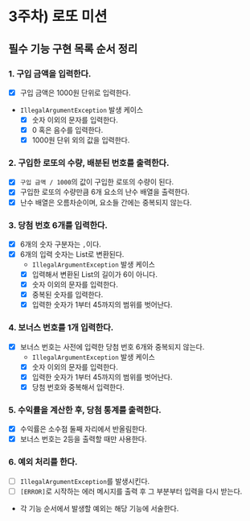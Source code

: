 # 3주차) 로또 미션

## 필수 기능 구현 목록 순서 정리

### 1. 구입 금액을 입력한다.
- [x] 구입 금액은 1000원 단위로 입력한다.
- ``IllegalArgumentException`` 발생 케이스
  - [x] 숫자 이외의 문자를 입력한다.
  - [x] 0 혹은 음수를 입력한다.
  - [x] 1000원 단위 외의 값을 입력한다.

### 2. 구입한 로또의 수량, 배분된 번호를 출력한다.
- [x] ``구입 금액 / 1000``의 값이 구입한 로또의 수량이 된다.
- [x] 구입한 로또의 수량만큼 6개 요소의 난수 배열을 출력한다.
- [x] 난수 배열은 오름차순이며, 요소들 간에는 중복되지 않는다.

### 3. 당첨 번호 6개를 입력한다.
- [x] 6개의 숫자 구분자는 ``,``이다.
- [x] 6개의 입력 숫자는 List<Integer>로 변환된다.
  - ``IllegalArgumentException`` 발생 케이스
  - [x] 입력해서 변환된 List<Integer>의 길이가 6이 아니다.
  - [x] 숫자 이외의 문자를 입력한다.
  - [x] 중복된 숫자를 입력한다.
  - [x] 입력한 숫자가 1부터 45까지의 범위를 벗어난다.

### 4. 보너스 번호를 1개 입력한다.
- [x] 보너스 번호는 사전에 입력한 당첨 번호 6개와 중복되지 않는다.
  - ``IllegalArgumentException`` 발생 케이스
  - [x] 숫자 이외의 문자를 입력한다.
  - [x] 입력한 숫자가 1부터 45까지의 범위를 벗어난다.
  - [x] 당첨 번호와 중복해서 입력한다.

### 5. 수익률을 계산한 후, 당첨 통계를 출력한다.
- [x] 수익률은 소수점 둘째 자리에서 반올림한다.
- [x] 보너스 번호는 2등을 출력할 때만 사용한다.

### 6. 예외 처리를 한다.
- [ ] ``IllegalArgumentException``를 발생시킨다.
- [ ] ``[ERROR]``로 시작하는 에러 메시지를 출력 후 그 부분부터 입력을 다시 받는다.
- 각 기능 순서에서 발생할 예외는 해당 기능에 서술한다.